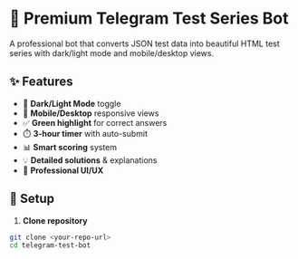 # 🚀 Premium Telegram Test Series Bot

A professional bot that converts JSON test data into beautiful HTML test series with dark/light mode and mobile/desktop views.

## ✨ Features

- 🎨 **Dark/Light Mode** toggle
- 📱 **Mobile/Desktop** responsive views  
- ✅ **Green highlight** for correct answers
- ⏱️ **3-hour timer** with auto-submit
- 📊 **Smart scoring** system
- 💡 **Detailed solutions** & explanations
- 🎯 **Professional UI/UX**

## 🚀 Setup

1. **Clone repository**
```bash
git clone <your-repo-url>
cd telegram-test-bot
